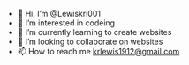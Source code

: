 - 👋 Hi, I’m @Lewiskri001
- 👀 I’m interested in codeing
- 🌱 I’m currently learning to create websites
- 💞️ I’m looking to collaborate on websites
- 📫 How to reach me krlewis1912@gmail.com

<!---
Lewiskri001/Lewiskri001 is a ✨ special ✨ repository because its `README.md` (this file) appears on your GitHub profile.
You can click the Preview link to take a look at your changes.
--->
